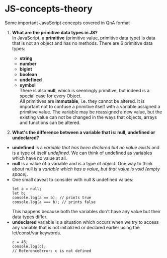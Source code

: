 # JS-concepts-theory
Some important JavaScript concepts covered in QnA format

1. **What are the primitive data types in JS?**  
 In JavaScript, a **primitive** (primitive value, primitive data type) is data that is not an object and has no methods. There are 6 primitive data types:
   * **string**
   * **number**
   * **bigint**
   * **boolean**
   * **undefined**
   * **symbol**  
   There is also **null**, which is seemingly primitive, but indeed is a special case for every Object.  
 All primitives are **immutable**, i.e. they cannot be altered. It is important not to confuse a primitive itself with a variable assigned a primitive value. The variable may be reassigned a new value, but the existing value can not be changed in the ways that objects, arrays and functions can be altered.

 2. **What's the difference between a variable that is: null, undefined or undeclared?**
   * **undefined** is a _variable that has been declared but no value exists_ and is a type of itself _undefined_. We can think of undefined as variables which have no value at all.
   * **null** is a value of a variable and is a type of _object_. One way to think about null is a _variable which has a value, but that value is void (empty space)_.  
   * One small caveat to consider with null & undefined values:  
     ```
     let a = null;
     let b;
     console.log(a == b); // prints true
     console.log(a === b); // prints false
     ```  
     This happens because both the variables don't have any value but their data types differ. 
   * **undeclared** variable is a situation which occurs when we try to access any variable that is not initialized or declared earlier using the let/const/var keywords.  
      ```
      c = 43;
      console.log(c);
      // ReferenceError: c is not defined
      ```
